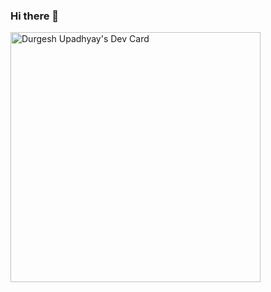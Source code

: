 ### Hi there 👋
<a href="https://app.daily.dev/udurgesh6"><img src="https://api.daily.dev/devcards/0ccadab2dc6545c0818e743df7931887.png?r=yg4" width="400" alt="Durgesh Upadhyay's Dev Card"/></a>
<!--
**udurgesh6/udurgesh6** is a ✨ _special_ ✨ repository because its `README.md` (this file) appears on your GitHub profile.

Here are some ideas to get you started:

- 🔭 I’m currently working on ...
- 🌱 I’m currently learning ...
- 👯 I’m looking to collaborate on ...
- 🤔 I’m looking for help with ...
- 💬 Ask me about ...
- 📫 How to reach me: ...
- 😄 Pronouns: ...
- ⚡ Fun fact: ...
-->
